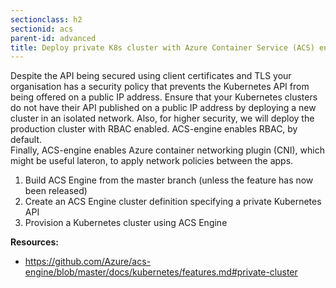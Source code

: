 ```yaml
---
sectionclass: h2
sectionid: acs
parent-id: advanced
title: Deploy private K8s cluster with Azure Container Service (ACS) engine 
---
```


Despite the API being secured using client certificates and TLS your organisation has a security policy that prevents the Kubernetes API from being offered on a public IP address. 
Ensure that your Kubernetes clusters do not have their API published on a public IP address by deploying a new cluster in an isolated network. 
Also, for higher security, we will deploy the production cluster with RBAC enabled. ACS-engine enables RBAC, by default.  
Finally, ACS-engine enables Azure container networking plugin (CNI), which might be useful lateron, to apply network policies between the apps. 
 
1. Build ACS Engine from the master branch (unless the feature has now been released)
2. Create an ACS Engine cluster definition specifying a private Kubernetes API
3. Provision a Kubernetes cluster using ACS Engine

**Resources:**
- <https://github.com/Azure/acs-engine/blob/master/docs/kubernetes/features.md#private-cluster>